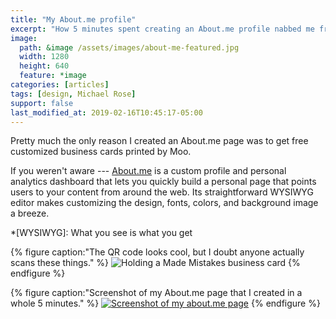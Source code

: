 ```yaml
---
title: "My About.me profile"
excerpt: "How 5 minutes spent creating an About.me profile nabbed me free Moo business cards of my own design."
image: 
  path: &image /assets/images/about-me-featured.jpg
  width: 1280
  height: 640
  feature: *image
categories: [articles]
tags: [design, Michael Rose]
support: false
last_modified_at: 2019-02-16T10:45:17-05:00
---
```


Pretty much the only reason I created an About.me page was to get free customized business cards printed by Moo.

If you weren't aware --- [About.me](https://about.me) is a custom profile and personal analytics dashboard that lets you quickly build a personal page that points users to your content from around the web. Its straightforward WYSIWYG editor makes customizing the design, fonts, colors, and background image a breeze.

*[WYSIWYG]: What you see is what you get

{% figure caption:"The QR code looks cool, but I doubt anyone actually scans these things." %}
![Holding a Made Mistakes business card](/assets/images/michael-rose-business-card-qr-620x413.jpg)
{% endfigure %}

{% figure caption:"Screenshot of my About.me page that I created in a whole 5 minutes." %}
[![Screenshot of my about.me page](/assets/images/michael-rose-about-me-620x349.jpg)](https://about.me/michael.rose)
{% endfigure %}
